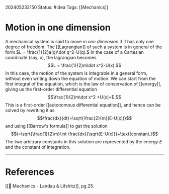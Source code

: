 202405232150
Status: #idea
Tags: [[Mechanics]]

# Motion in one dimension

A mechanical system is said to move *in one dimension* if it has only one degree of freedom. The [[Lagrangian]] of such a system is in general of the form $L = \frac{1}{2}a(q)\dot q^2-U(q).$ In the case of a Cartesian coordinate (say, $x$), the lagrangian becomes
$$L = \frac{1}{2}m\dot x^2-U(x).$$
In this case, the motion of the system is integrable in a general form, without even writing down the equation of motion. We can start from the first integral of the equation, which is the law of conservation of [[energy]], giving us the first-order differential equation
$$\frac{1}{2}m\dot x^2 +U(x)=E.$$
This is a first-order [[autonomous differential equation]], and hence can be solved by rewriting it as
$$\frac{dx}{dt}=\sqrt{\frac{2}{m}(E-U(x))}$$
and using [[Barrow's formula]] to get the solution
$$t=\sqrt{\frac{1}{2}m}\int \frac{dx}{\sqrt{E-U(x)}}+\text{constant.}$$
The two arbitrary constants in this solution are represented by the energy $E$ and the constant of integration.

___
# References
[[📕 Mechanics - Landau & Lifshitz]], pg.25.